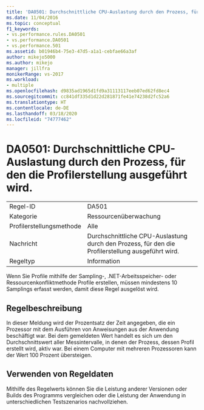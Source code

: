 ```yaml
---
title: 'DA0501: Durchschnittliche CPU-Auslastung durch den Prozess, für den die Profilerstellung ausgeführt wird. | Microsoft-Dokumentation'
ms.date: 11/04/2016
ms.topic: conceptual
f1_keywords:
- vs.performance.rules.DA0501
- vs.performance.DA0501
- vs.performance.501
ms.assetid: b01946b4-75e3-47d5-a1a1-cebfae66a3af
author: mikejo5000
ms.author: mikejo
manager: jillfra
monikerRange: vs-2017
ms.workload:
- multiple
ms.openlocfilehash: d9835ad1965d1fd9a31113117eeb07ed62fd8ec4
ms.sourcegitcommit: cc841df335d1d22d281871fe41e74238d2fc52a6
ms.translationtype: HT
ms.contentlocale: de-DE
ms.lasthandoff: 03/18/2020
ms.locfileid: "74777462"
---
```

# <a name="da0501-average-cpu-consumption-by-the-process-being-profiled"></a>DA0501: Durchschnittliche CPU-Auslastung durch den Prozess, für den die Profilerstellung ausgeführt wird.

|||
|-|-|
|Regel-ID|DA501|
|Kategorie|Ressourcenüberwachung|
|Profilerstellungsmethode|Alle|
|Nachricht|Durchschnittliche CPU-Auslastung durch den Prozess, für den die Profilerstellung ausgeführt wird.|
|Regeltyp|Information|

 Wenn Sie Profile mithilfe der Sampling-, .NET-Arbeitsspeicher- oder Ressourcenkonfliktmethode Profile erstellen, müssen mindestens 10 Samplings erfasst werden, damit diese Regel ausgelöst wird.

## <a name="rule-description"></a>Regelbeschreibung
 In dieser Meldung wird der Prozentsatz der Zeit angegeben, die ein Prozessor mit dem Ausführen von Anweisungen aus der Anwendung beschäftigt war. Bei dem gemeldeten Wert handelt es sich um den Durchschnittswert aller Messintervalle, in denen der Prozess, dessen Profil erstellt wird, aktiv war. Bei einem Computer mit mehreren Prozessoren kann der Wert 100 Prozent übersteigen.

## <a name="how-to-use-rule-data"></a>Verwenden von Regeldaten
 Mithilfe des Regelwerts können Sie die Leistung anderer Versionen oder Builds des Programms vergleichen oder die Leistung der Anwendung in unterschiedlichen Testszenarios nachvollziehen.
